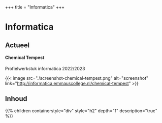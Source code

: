 +++
title = "Informatica"
+++

# Informatica

## Actueel
<!--
{{<youtube id="tSty4EYR7qI" title="PWS project informatica">}}
PWS project informatica: [Actuele CO2 waarden op het Emmauscollege](https://informatica.emmauscollege.nl/CO2)
-->

#### Chemical Tempest
Profielwerkstuk informatica 2022/2023 

{{< image src="./screenshot-chemical-tempest.png" alt="screenshot" link="http://informatica.emmauscollege.nl/chemical-tempest" >}}

## Inhoud
{{% children containerstyle="div" style="h2" depth="1" description="true" %}} 


